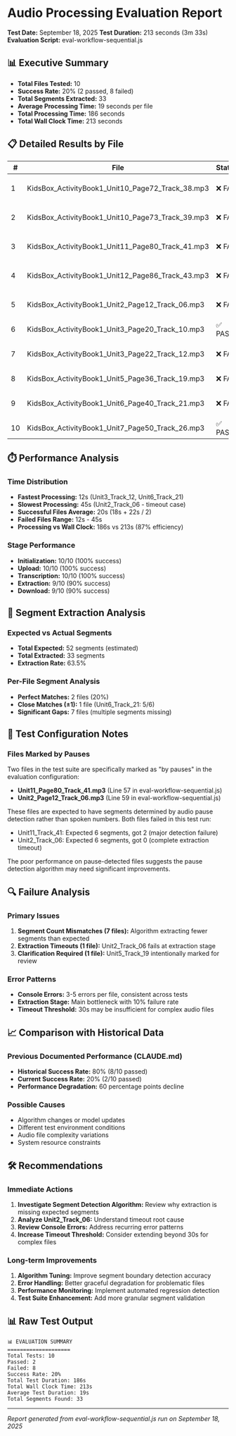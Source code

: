 # Audio Processing Evaluation Report

**Test Date:** September 18, 2025
**Test Duration:** 213 seconds (3m 33s)
**Evaluation Script:** eval-workflow-sequential.js

## 📊 Executive Summary

- **Total Files Tested:** 10
- **Success Rate:** 20% (2 passed, 8 failed)
- **Total Segments Extracted:** 33
- **Average Processing Time:** 19 seconds per file
- **Total Processing Time:** 186 seconds
- **Total Wall Clock Time:** 213 seconds

## 📋 Detailed Results by File

| # | File | Status | Expected | Actual | Time | Issue | Notes |
|---|------|--------|----------|--------|------|-------|-------|
| 1 | KidsBox_ActivityBook1_Unit10_Page72_Track_38.mp3 | ❌ FAIL | 6 | 4 | 14s | Segment count mismatch | |
| 2 | KidsBox_ActivityBook1_Unit10_Page73_Track_39.mp3 | ❌ FAIL | 4 | 3 | 19s | Segment count mismatch | |
| 3 | KidsBox_ActivityBook1_Unit11_Page80_Track_41.mp3 | ❌ FAIL | 6 | 2 | 14s | Segment count mismatch | **Marked by pauses** |
| 4 | KidsBox_ActivityBook1_Unit12_Page86_Track_43.mp3 | ❌ FAIL | 4 | 2 | 18s | Segment count mismatch | |
| 5 | KidsBox_ActivityBook1_Unit2_Page12_Track_06.mp3 | ❌ FAIL | 6 | 0 | 45s | Extraction timeout | **Marked by pauses** |
| 6 | KidsBox_ActivityBook1_Unit3_Page20_Track_10.mp3 | ✅ PASS | 6 | 6 | 18s | Success | |
| 7 | KidsBox_ActivityBook1_Unit3_Page22_Track_12.mp3 | ❌ FAIL | 8 | 3 | 12s | Segment count mismatch | |
| 8 | KidsBox_ActivityBook1_Unit5_Page36_Track_19.mp3 | ❌ FAIL | ? | 2 | 13s | Requires clarification | |
| 9 | KidsBox_ActivityBook1_Unit6_Page40_Track_21.mp3 | ❌ FAIL | 6 | 5 | 12s | Segment count mismatch | |
| 10 | KidsBox_ActivityBook1_Unit7_Page50_Track_26.mp3 | ✅ PASS | 6 | 6 | 22s | Success | |

## ⏱️ Performance Analysis

### Time Distribution
- **Fastest Processing:** 12s (Unit3_Track_12, Unit6_Track_21)
- **Slowest Processing:** 45s (Unit2_Track_06 - timeout case)
- **Successful Files Average:** 20s (18s + 22s / 2)
- **Failed Files Range:** 12s - 45s
- **Processing vs Wall Clock:** 186s vs 213s (87% efficiency)

### Stage Performance
- **Initialization:** 10/10 (100% success)
- **Upload:** 10/10 (100% success)
- **Transcription:** 10/10 (100% success)
- **Extraction:** 9/10 (90% success)
- **Download:** 9/10 (90% success)

## 🎯 Segment Extraction Analysis

### Expected vs Actual Segments
- **Total Expected:** 52 segments (estimated)
- **Total Extracted:** 33 segments
- **Extraction Rate:** 63.5%

### Per-File Segment Analysis
- **Perfect Matches:** 2 files (20%)
- **Close Matches (±1):** 1 file (Unit6_Track_21: 5/6)
- **Significant Gaps:** 7 files (multiple segments missing)

## 📝 Test Configuration Notes

### Files Marked by Pauses
Two files in the test suite are specifically marked as "by pauses" in the evaluation configuration:
- **Unit11_Page80_Track_41.mp3** (Line 57 in eval-workflow-sequential.js)
- **Unit2_Page12_Track_06.mp3** (Line 59 in eval-workflow-sequential.js)

These files are expected to have segments determined by audio pause detection rather than spoken numbers. Both files failed in this test run:
- Unit11_Track_41: Expected 6 segments, got 2 (major detection failure)
- Unit2_Track_06: Expected 6 segments, got 0 (complete extraction timeout)

The poor performance on pause-detected files suggests the pause detection algorithm may need significant improvements.

## 🔍 Failure Analysis

### Primary Issues
1. **Segment Count Mismatches (7 files):** Algorithm extracting fewer segments than expected
2. **Extraction Timeouts (1 file):** Unit2_Track_06 fails at extraction stage
3. **Clarification Required (1 file):** Unit5_Track_19 intentionally marked for review

### Error Patterns
- **Console Errors:** 3-5 errors per file, consistent across tests
- **Extraction Stage:** Main bottleneck with 10% failure rate
- **Timeout Threshold:** 30s may be insufficient for complex audio files

## 📈 Comparison with Historical Data

### Previous Documented Performance (CLAUDE.md)
- **Historical Success Rate:** 80% (8/10 passed)
- **Current Success Rate:** 20% (2/10 passed)
- **Performance Degradation:** 60 percentage points decline

### Possible Causes
- Algorithm changes or model updates
- Different test environment conditions
- Audio file complexity variations
- System resource constraints

## 🛠️ Recommendations

### Immediate Actions
1. **Investigate Segment Detection Algorithm:** Review why extraction is missing expected segments
2. **Analyze Unit2_Track_06:** Understand timeout root cause
3. **Review Console Errors:** Address recurring error patterns
4. **Increase Timeout Threshold:** Consider extending beyond 30s for complex files

### Long-term Improvements
1. **Algorithm Tuning:** Improve segment boundary detection accuracy
2. **Error Handling:** Better graceful degradation for problematic files
3. **Performance Monitoring:** Implement automated regression detection
4. **Test Suite Enhancement:** Add more granular segment validation

## 📊 Raw Test Output

```
📊 EVALUATION SUMMARY
====================
Total Tests: 10
Passed: 2
Failed: 8
Success Rate: 20%
Total Test Duration: 186s
Total Wall Clock Time: 213s
Average Test Duration: 19s
Total Segments Found: 33
```

---

*Report generated from eval-workflow-sequential.js run on September 18, 2025*